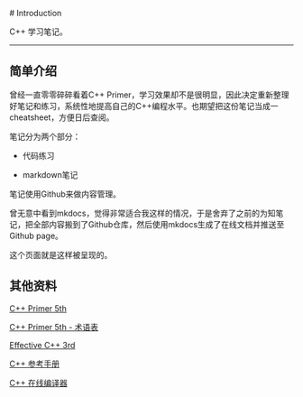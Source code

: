 # Introduction

C++ 学习笔记。

---

## 简单介绍

曾经一直零零碎碎看着C++ Primer，学习效果却不是很明显，因此决定重新整理好笔记和练习，系统性地提高自己的C++编程水平。也期望把这份笔记当成一cheatsheet，方便日后查阅。

笔记分为两个部分：

- 代码练习

- markdown笔记

笔记使用Github来做内容管理。

曾无意中看到mkdocs，觉得非常适合我这样的情况，于是舍弃了之前的为知笔记，把全部内容搬到了Github仓库，然后使用mkdocs生成了在线文档并推送至Github page。

这个页面就是这样被呈现的。

## 其他资料

[C++ Primer 5th](https://book.douban.com/subject/25708312/)

[C++ Primer 5th - 术语表](https://github.com/demon90s/CppStudy/blob/master/CppPrimer/defined_terms/terms_index.md)

[Effective C++ 3rd](https://book.douban.com/subject/1842426/)

[C++ 参考手册](http://zh.cppreference.com/w/cpp)

[C++ 在线编译器](http://coliru.stacked-crooked.com/)
